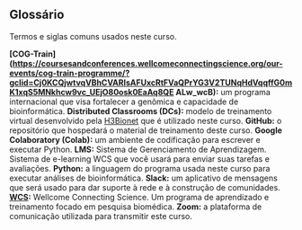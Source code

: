 ## Glossário

Termos e siglas comuns usados neste curso.

**[COG-Train](https://coursesandconferences.wellcomeconnectingscience.org/our-events/cog-train-programme/?gclid=Cj0KCQjwtvqVBhCVARIsAFUxcRtFVaQPrYG3V2TUNqHdVqqffG0mK1xqS5MNkhcw9vc_UEjO80osk0EaAq8QE ALw_wcB):** um programa internacional que visa fortalecer a genômica e capacidade de bioinformática.
**Distributed Classrooms (DCs):** modelo de treinamento virtual desenvolvido pela [H3Bionet](https://doi.org/10.1371/journal.pcbi.1008640) que é utilizado neste curso.
**GitHub:** o repositório que hospedará o material de treinamento deste curso.
**Google Colaboratory (Colab):** um ambiente de codificação para escrever e executar Python.
**LMS:** Sistema de Gerenciamento de Aprendizagem. Sistema de e-learning WCS que você usará para enviar suas tarefas e avaliações.
**Python:** a linguagem do programa usada neste curso para executar análises de bioinformática.
**Slack:** um aplicativo de mensagens que será usado para dar suporte à rede e à construção de comunidades.
**[WCS](https://coursesandconferences.wellcomeconnectingscience.org/):** Wellcome Connecting Science. Um programa de aprendizado e treinamento focado em pesquisa biomédica.
**Zoom:** a plataforma de comunicação utilizada para transmitir este curso.